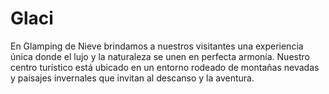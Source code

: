 # Glaci
En Glamping de Nieve brindamos a nuestros visitantes una experiencia única donde el lujo y la naturaleza se unen en perfecta armonía. Nuestro centro turístico está ubicado en un entorno rodeado de montañas nevadas y paisajes invernales que invitan al descanso y la aventura.

